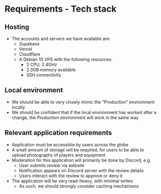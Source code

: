 # Requirements - Tech stack

## Hosting

- The accounts and servers we have available are:
  - Supabase
  - Vercel
  - Cloudflare
  - A Debian 10 VPS with the following resources:
    - 2 CPU, 2.4GHz
    - 2.3GB memory available
    - SSH connectivity

## Local environment

- We should be able to very closely mimic the "Production" environment locally
- We should be confident that if the local environment has worked after a change, the Production environment will work in the same way

## Relevant application requirements

- Application must be accessible by users across the globe
- A small amount of storage will be required, for users to be able to upload photographs of players and equipment
- Moderation for this application will primarily be done by Discord, e.g.
  - User submits review via website
  - Notification appears on Discord server with the review details
  - Users interact with the review to approve or deny it
- The application will be very read-heavy, with minimal writes
  - As such, we should strongly consider caching mechanisms
